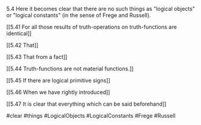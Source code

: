 5.4 Here it becomes clear that there are no such things as "logical objects" or "logical constants" (in the sense of Frege and Russell).

[[5.41 For all those results of truth-operations on truth-functions are identical]]

[[5.42 That]]

[[5.43 That from a fact]]

[[5.44 Truth-functions are not material functions.]]

[[5.45 If there are logical primitive signs]]

[[5.46 When we have rightly introduced]]

[[5.47 It is clear that everything which can be said beforehand]]

#clear #things #LogicalObjects #LogicalConstants #Frege #Russell 